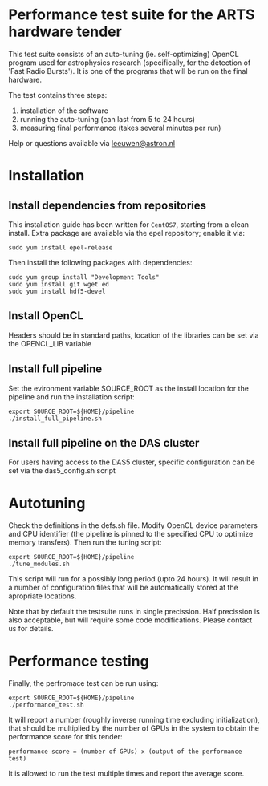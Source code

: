 # Performance test suite for the ARTS hardware tender

This test suite consists of an auto-tuning (ie. self-optimizing) OpenCL program used for astrophysics research (specifically, for the detection of 'Fast Radio Bursts').
It is one of the programs that will be run on the final hardware.

The test contains three steps:

1. installation of the software
2. running the auto-tuning (can last from 5 to 24 hours)
3. measuring final performance (takes several minutes per run)

Help or questions available via leeuwen@astron.nl

# Installation

## Install dependencies from repositories

This installation guide has been written for `CentOS7`, starting from a clean install.
Extra package are available via the epel repository; enable it via:
```
sudo yum install epel-release
```

Then install the following packages with dependencies:
```
sudo yum group install "Development Tools"
sudo yum install git wget ed
sudo yum install hdf5-devel
```

## Install OpenCL

Headers should be in standard paths, location of the libraries can be set via the OPENCL_LIB variable

## Install full pipeline

Set the evironment variable SOURCE_ROOT as the install location for the pipeline and run the installation script:
```
export SOURCE_ROOT=${HOME}/pipeline
./install_full_pipeline.sh
```

## Install full pipeline on the DAS cluster

For users having access to the DAS5 cluster, specific configuration can be set via the das5_config.sh script

# Autotuning

Check the definitions in the defs.sh file. Modify OpenCL device parameters and CPU identifier (the pipeline is pinned to the specified CPU to optimize memory transfers).
Then run the tuning script:
```
export SOURCE_ROOT=${HOME}/pipeline
./tune_modules.sh
```

This script will run for a possibly long period (upto 24 hours).
It will result in a number of configuration files that will be automatically stored at the apropriate locations.

Note that by default the testsuite runs in single precission.
Half precission is also acceptable, but will require some code modifications. Please contact us for details.

# Performance testing

Finally, the perfromace test can be run using:
```
export SOURCE_ROOT=${HOME}/pipeline
./performance_test.sh
```

It will report a number (roughly inverse running time excluding initialization), that should be multiplied by the number of GPUs in the system to obtain the performance score for this tender:
```
performance score = (number of GPUs) x (output of the performance test)
```

It is allowed to run the test multiple times and report the average score.
